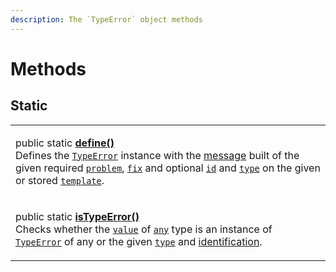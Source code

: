 ```yaml
---
description: The `TypeError` object methods
---
```


# Methods

## Static

|                                                                                                                                                                                                                                                                                                                                                                                                                                                                                                                                                                                                            |
| ---------------------------------------------------------------------------------------------------------------------------------------------------------------------------------------------------------------------------------------------------------------------------------------------------------------------------------------------------------------------------------------------------------------------------------------------------------------------------------------------------------------------------------------------------------------------------------------------------------- |
| <p>public static <a href="static-define.md"><strong>define()</strong></a><strong></strong><br><strong></strong>Defines the <a href="broken-reference"><code>TypeError</code></a> instance with the <a href="../../commonerror/accessors/get-message.md">message</a> built of the given required <a href="./#problem-string"><code>problem</code></a>, <a href="./#fix-string"><code>fix</code></a> and optional <a href="./#id-id"><code>id</code></a> and <a href="./#type-string"><code>type</code></a> on the given or stored <a href="../properties/static-template.md"><code>template</code></a>.</p> |
| <p>public static <a href="static-istypeerror.md"><strong>isTypeError()</strong></a><strong></strong><br><strong></strong>Checks whether the <a href="./#value-any"><code>value</code></a> of <a href="https://www.typescriptlang.org/docs/handbook/basic-types.html#any"><code>any</code></a> type is an instance of <a href="broken-reference"><code>TypeError</code></a> of any or the given <a href="./#type-string"><code>type</code></a> and <a href="./#id-id">identification</a>.</p>                                                                                                               |
